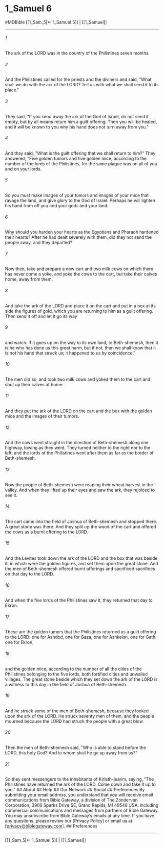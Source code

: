 # 1_Samuel 6
#MDBible
[[1_Sam_5|← 1_Samuel 5]] | [[1_Samuel]]

***


###### 1 
The ark of the LORD was in the country of the Philistines seven months. 

###### 2 
And the Philistines called for the priests and the diviners and said, "What shall we do with the ark of the LORD? Tell us with what we shall send it to its place." 

###### 3 
They said, "If you send away the ark of the God of Israel, do not send it empty, but by all means return him a guilt offering. Then you will be healed, and it will be known to you why his hand does not turn away from you." 

###### 4 
And they said, "What is the guilt offering that we shall return to him?" They answered, "Five golden tumors and five golden mice, according to the number of the lords of the Philistines, for the same plague was on all of you and on your lords. 

###### 5 
So you must make images of your tumors and images of your mice that ravage the land, and give glory to the God of Israel. Perhaps he will lighten his hand from off you and your gods and your land. 

###### 6 
Why should you harden your hearts as the Egyptians and Pharaoh hardened their hearts? After he had dealt severely with them, did they not send the people away, and they departed? 

###### 7 
Now then, take and prepare a new cart and two milk cows on which there has never come a yoke, and yoke the cows to the cart, but take their calves home, away from them. 

###### 8 
And take the ark of the LORD and place it on the cart and put in a box at its side the figures of gold, which you are returning to him as a guilt offering. Then send it off and let it go its way 

###### 9 
and watch. If it goes up on the way to its own land, to Beth-shemesh, then it is he who has done us this great harm, but if not, then we shall know that it is not his hand that struck us; it happened to us by coincidence." 

###### 10 
The men did so, and took two milk cows and yoked them to the cart and shut up their calves at home. 

###### 11 
And they put the ark of the LORD on the cart and the box with the golden mice and the images of their tumors. 

###### 12 
And the cows went straight in the direction of Beth-shemesh along one highway, lowing as they went. They turned neither to the right nor to the left, and the lords of the Philistines went after them as far as the border of Beth-shemesh. 

###### 13 
Now the people of Beth-shemesh were reaping their wheat harvest in the valley. And when they lifted up their eyes and saw the ark, they rejoiced to see it. 

###### 14 
The cart came into the field of Joshua of Beth-shemesh and stopped there. A great stone was there. And they split up the wood of the cart and offered the cows as a burnt offering to the LORD. 

###### 15 
And the Levites took down the ark of the LORD and the box that was beside it, in which were the golden figures, and set them upon the great stone. And the men of Beth-shemesh offered burnt offerings and sacrificed sacrifices on that day to the LORD. 

###### 16 
And when the five lords of the Philistines saw it, they returned that day to Ekron. 

###### 17 
These are the golden tumors that the Philistines returned as a guilt offering to the LORD: one for Ashdod, one for Gaza, one for Ashkelon, one for Gath, one for Ekron, 

###### 18 
and the golden mice, according to the number of all the cities of the Philistines belonging to the five lords, both fortified cities and unwalled villages. The great stone beside which they set down the ark of the LORD is a witness to this day in the field of Joshua of Beth-shemesh. 

###### 19 
And he struck some of the men of Beth-shemesh, because they looked upon the ark of the LORD. He struck seventy men of them, and the people mourned because the LORD had struck the people with a great blow. 

###### 20 
Then the men of Beth-shemesh said, "Who is able to stand before the LORD, this holy God? And to whom shall he go up away from us?" 

###### 21 
So they sent messengers to the inhabitants of Kiriath-jearim, saying, "The Philistines have returned the ark of the LORD. Come down and take it up to you." ## About ## Help ## Our Network ## Social ## Preferences By submitting your email address, you understand that you will receive email communications from Bible Gateway, a division of The Zondervan Corporation, 3900 Sparks Drive SE, Grand Rapids, MI 49546 USA, including commercial communications and messages from partners of Bible Gateway. You may unsubscribe from Bible Gateway&rsquo;s emails at any time. If you have any questions, please review our [Privacy Policy] or email us at [privacy@biblegateway.com]. ## Preferences

***

[[1_Sam_5|← 1_Samuel 5]] | [[1_Samuel]]
